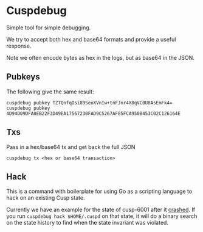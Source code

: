 # Cuspdebug

Simple tool for simple debugging.

We try to accept both hex and base64 formats and provide a useful response.

Note we often encode bytes as hex in the logs, but as base64 in the JSON.

## Pubkeys

The following give the same result:

```
cuspdebug pubkey TZTQnfqOsi89SeoXVnIw+tnFJnr4X8qVC0U8AsEmFk4=
cuspdebug pubkey 4D94D09DFA8EB22F3D49EA17567230FAD9C5267AF85FCA950B453C02C126164E
```

## Txs

Pass in a hex/base64 tx and get back the full JSON

```
cuspdebug tx <hex or base64 transaction>
```

## Hack

This is a command with boilerplate for using Go as a scripting language to hack
on an existing Cusp state.

Currently we have an example for the state of cusp-6001 after it
[crashed](https://github.com/evdatsion/cusp-sdk/blob/master/cmd/cusp/testnets/STATUS.md#june-13-2018-230-est---published-postmortem-of-cusp-6001-failure). 
If you run `cuspdebug hack $HOME/.cuspd` on that 
state, it will do a binary search on the state history to find when the state
invariant was violated.
